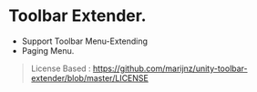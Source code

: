 
 # Toolbar Extender.
 
 * Support Toolbar Menu-Extending
 * Paging Menu.
 
 
> License Based : https://github.com/marijnz/unity-toolbar-extender/blob/master/LICENSE
 
